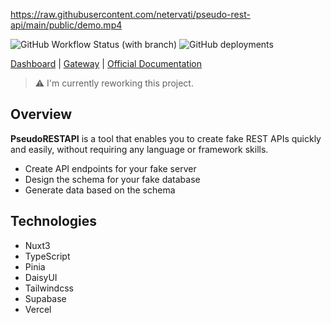 https://raw.githubusercontent.com/netervati/pseudo-rest-api/main/public/demo.mp4

![GitHub Workflow Status (with branch)](https://img.shields.io/github/actions/workflow/status/netervati/pseudo-rest-api/build.yml?branch=main&style=flat-square)
![GitHub deployments](https://img.shields.io/github/deployments/netervati/pseudo-rest-api/production?label=vercel&logo=vercel&logoColor=white)

[Dashboard](https://pseudorestapi.com/) |
[Gateway](https://gateway.pseudorestapi.com/) |
[Official Documentation](https://pseudorestapi.com/docs)

> ⚠️ I'm currently reworking this project.

## Overview

**PseudoRESTAPI** is a tool that enables you to create fake REST APIs quickly and easily, without requiring any language or framework skills.

- Create API endpoints for your fake server
- Design the schema for your fake database
- Generate data based on the schema

## Technologies

- Nuxt3
- TypeScript
- Pinia
- DaisyUI
- Tailwindcss
- Supabase
- Vercel
